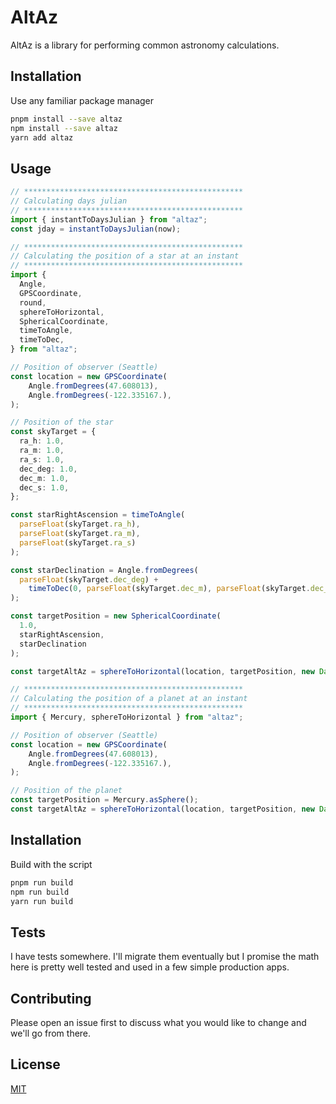 # AltAz

AltAz is a library for performing common astronomy calculations.

## Installation

Use any familiar package manager

```bash
pnpm install --save altaz
npm install --save altaz
yarn add altaz
```

## Usage

```typescript
// *************************************************
// Calculating days julian
// *************************************************
import { instantToDaysJulian } from "altaz";
const jday = instantToDaysJulian(now);

// *************************************************
// Calculating the position of a star at an instant
// *************************************************
import {
  Angle,
  GPSCoordinate,
  round,
  sphereToHorizontal,
  SphericalCoordinate,
  timeToAngle,
  timeToDec,
} from "altaz";

// Position of observer (Seattle)
const location = new GPSCoordinate(
    Angle.fromDegrees(47.608013),
    Angle.fromDegrees(-122.335167.),
);

// Position of the star
const skyTarget = {
  ra_h: 1.0,
  ra_m: 1.0,
  ra_s: 1.0,
  dec_deg: 1.0,
  dec_m: 1.0,
  dec_s: 1.0,
};

const starRightAscension = timeToAngle(
  parseFloat(skyTarget.ra_h),
  parseFloat(skyTarget.ra_m),
  parseFloat(skyTarget.ra_s)
);

const starDeclination = Angle.fromDegrees(
  parseFloat(skyTarget.dec_deg) +
    timeToDec(0, parseFloat(skyTarget.dec_m), parseFloat(skyTarget.dec_s))
);

const targetPosition = new SphericalCoordinate(
  1.0,
  starRightAscension,
  starDeclination
);

const targetAltAz = sphereToHorizontal(location, targetPosition, new Date());

// *************************************************
// Calculating the position of a planet at an instant
// *************************************************
import { Mercury, sphereToHorizontal } from "altaz";

// Position of observer (Seattle)
const location = new GPSCoordinate(
    Angle.fromDegrees(47.608013),
    Angle.fromDegrees(-122.335167.),
);

// Position of the planet
const targetPosition = Mercury.asSphere();
const targetAltAz = sphereToHorizontal(location, targetPosition, new Date());
```

## Installation

Build with the script

```bash
pnpm run build
npm run build
yarn run build
```

## Tests

I have tests somewhere. I'll migrate them eventually but I promise the math here is pretty well tested and used in a few simple production apps.

## Contributing

Please open an issue first to discuss what you would like to change and we'll go from there.

## License

[MIT](https://choosealicense.com/licenses/mit/)
